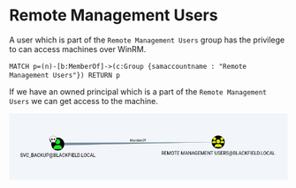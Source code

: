 # Remote Management Users

A user which is part of the ```Remote Management Users``` group has the privilege to can access machines over WinRM.

``` cypher
MATCH p=(n)-[b:MemberOf]->(c:Group {samaccountname : "Remote Management Users"}) RETURN p
```

If we have an owned principal which is a part of the ```Remote Management Users``` we can get access to the machine. 

<img src="remote-management-users.png">
